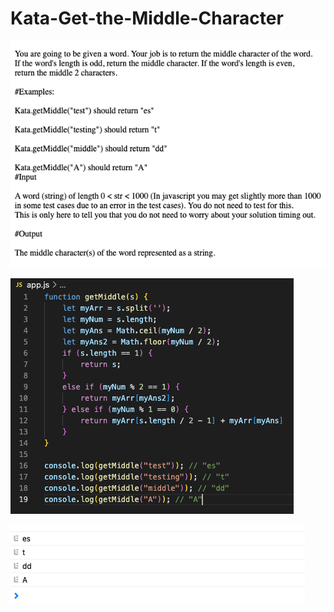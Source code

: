 # Kata-Get-the-Middle-Character

![screen image](pic.png)

![code image](code.png)

![console image](con.png)